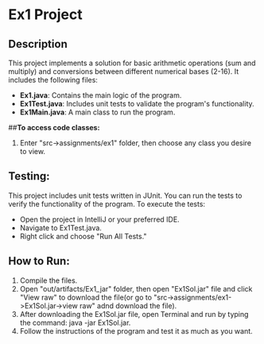 # Ex1 Project

## Description
This project implements a solution for basic arithmetic operations (sum and multiply) and conversions between different numerical bases (2-16).
It includes the following files:
- **Ex1.java**: Contains the main logic of the program.
- **Ex1Test.java**: Includes unit tests to validate the program's functionality.
- **Ex1Main.java**: A main class to run the program.

##**To access code classes:**
1. Enter "src->assignments/ex1" folder, then choose any class you desire to view.

## Testing:
This project includes unit tests written in JUnit. You can run the tests to verify the functionality of the program.
To execute the tests:
- Open the project in IntelliJ or your preferred IDE.
- Navigate to Ex1Test.java.
- Right click and choose "Run All Tests."

## How to Run:
1. Compile the files.
2. Open "out/artifacts/Ex1_jar" folder, then open "Ex1Sol.jar" file and click "View raw" to download the file(or go to "src->assignments/ex1->Ex1Sol.jar->view raw" adnd download the file).
3. After downloading the Ex1Sol.jar file, open Terminal and run by typing the command: java -jar Ex1Sol.jar.
4. Follow the instructions of the program and test it as much as you want.
